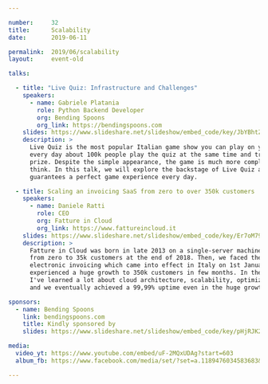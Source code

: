```yaml
---

number:     32
title:      Scalability
date:       2019-06-11

permalink:  2019/06/scalability
layout:     event-old

talks:

  - title: "Live Quiz: Infrastructure and Challenges"
    speakers:
      - name: Gabriele Platania
        role: Python Backend Developer
        org: Bending Spoons
        org_link: https://bendingspoons.com
    slides: https://www.slideshare.net/slideshow/embed_code/key/JbYBhtZ5H9wM6i
    description: >
      Live Quiz is the most popular Italian game show you can play on your smartphone:
      every day about 100k people play the quiz at the same time and try to win the daily
      prize. Despite the simple appearance, the game is much more complex than you might
      think. In this talk, we will explore the backstage of Live Quiz and see what
      guarantees a perfect game experience every day.

  - title: Scaling an invoicing SaaS from zero to over 350k customers
    speakers:
      - name: Daniele Ratti
        role: CEO
        org: Fatture in Cloud
        org_link: https://www.fattureincloud.it
    slides: https://www.slideshare.net/slideshow/embed_code/key/Er7oM7941FsZdz
    description: >
      Fatture in Cloud was born in late 2013 on a single-server machine and scaled
      from zero to 35k customers at the end of 2018. Then, we faced the mandatory
      electronic invoicing which came into effect in Italy on 1st January 2019, and we
      experienced a huge growth to 350k customers in few months. In these 5 years,
      I've learned a lot about cloud architecture, scalability, optimization, DevOps,
      and we eventually achieved a 99,99% uptime even in the huge growth period.

sponsors:
  - name: Bending Spoons
    link: bendingspoons.com
    title: Kindly sponsored by
    slides: https://www.slideshare.net/slideshow/embed_code/key/pHjRJK2MeXCq3S

media:
  video_yt: https://www.youtube.com/embed/uF-2MQxUDAg?start=603
  album_fb: https://www.facebook.com/media/set/?set=a.1189476034583683&type=3

---
```

